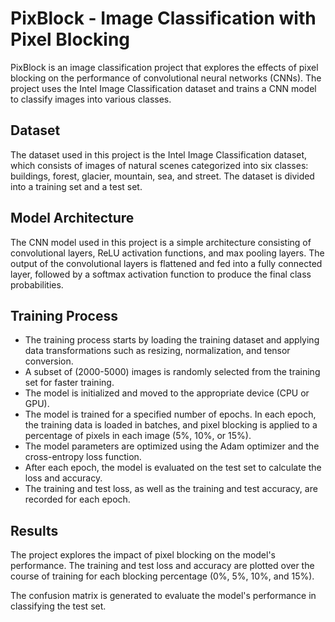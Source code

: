 # PixBlock - Image Classification with Pixel Blocking
PixBlock is an image classification project that explores the effects of pixel blocking on the performance of convolutional neural networks (CNNs). The project uses the Intel Image Classification dataset and trains a CNN model to classify images into various classes.

## Dataset
The dataset used in this project is the Intel Image Classification dataset, which consists of images of natural scenes categorized into six classes: buildings, forest, glacier, mountain, sea, and street. The dataset is divided into a training set and a test set.

## Model Architecture
The CNN model used in this project is a simple architecture consisting of convolutional layers, ReLU activation functions, and max pooling layers. The output of the convolutional layers is flattened and fed into a fully connected layer, followed by a softmax activation function to produce the final class probabilities.

## Training Process
- The training process starts by loading the training dataset and applying data transformations such as resizing, normalization, and tensor conversion.
- A subset of (2000-5000) images is randomly selected from the training set for faster training.
- The model is initialized and moved to the appropriate device (CPU or GPU).
- The model is trained for a specified number of epochs. In each epoch, the training data is loaded in batches, and pixel blocking is applied to a percentage of pixels in each image (5%, 10%, or 15%).
- The model parameters are optimized using the Adam optimizer and the cross-entropy loss function.
- After each epoch, the model is evaluated on the test set to calculate the loss and accuracy.
- The training and test loss, as well as the training and test accuracy, are recorded for each epoch.

## Results
The project explores the impact of pixel blocking on the model's performance. The training and test loss and accuracy are plotted over the course of training for each blocking percentage (0%, 5%, 10%, and 15%).

The confusion matrix is generated to evaluate the model's performance in classifying the test set.
